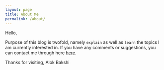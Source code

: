 ```yaml
---
layout: page
title: About Me
permalink: /about/
---
```


Hello, 

Purpose of this blog is twofold, namely `explain` as well as `learn` the topics I am currently interested in. If you have any comments or suggestions, you can contact me through here [here](mailto:alok.kumar.bakshi@gmail.com).

Thanks for visiting,
Alok Bakshi


